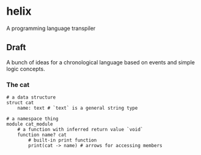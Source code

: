 # helix
A programming language transpiler

## Draft

A bunch of ideas for a chronological language based on events and simple logic concepts.

### The cat
```
# a data structure
struct cat
    name: text # `text` is a general string type

# a namespace thing
module cat_module
    # a function with inferred return value `void`
    function name? cat
        # built-in print function
        print(cat -> name) # arrows for accessing members
```